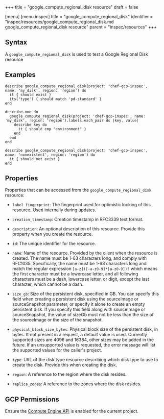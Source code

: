 +++
title = "google_compute_regional_disk resource"
draft = false

[menu]
  [menu.inspec]
    title = "google_compute_regional_disk"
    identifier = "inspec/resources/google_compute_regional_disk.md google_compute_regional_disk resource"
    parent = "inspec/resources"
+++


## Syntax
A `google_compute_regional_disk` is used to test a Google Regional Disk resource

## Examples
```
describe google_compute_regional_disk(project: 'chef-gcp-inspec', name: 'my_disk', region: 'region') do
  it { should exist }
  its('type') { should match 'pd-standard' }
end

describe.one do
  google_compute_regional_disk(project: 'chef-gcp-inspec', name: 'my_disk', region: 'region').labels.each_pair do |key, value|
    describe key do
      it { should cmp "environment" }
    end
  end
end

describe google_compute_regional_disk(project: 'chef-gcp-inspec', name: 'nonexistent', region: 'region') do
  it { should_not exist }
end
```

## Properties
Properties that can be accessed from the `google_compute_regional_disk` resource:

  * `label_fingerprint`: The fingerprint used for optimistic locking of this resource.  Used internally during updates.

  * `creation_timestamp`: Creation timestamp in RFC3339 text format.

  * `description`: An optional description of this resource. Provide this property when you create the resource.

  * `id`: The unique identifier for the resource.

  * `name`: Name of the resource. Provided by the client when the resource is created. The name must be 1-63 characters long, and comply with RFC1035. Specifically, the name must be 1-63 characters long and match the regular expression `[a-z]([-a-z0-9]*[a-z0-9])?` which means the first character must be a lowercase letter, and all following characters must be a dash, lowercase letter, or digit, except the last character, which cannot be a dash.

  * `size_gb`: Size of the persistent disk, specified in GB. You can specify this field when creating a persistent disk using the sourceImage or sourceSnapshot parameter, or specify it alone to create an empty persistent disk.  If you specify this field along with sourceImage or sourceSnapshot, the value of sizeGb must not be less than the size of the sourceImage or the size of the snapshot.

  * `physical_block_size_bytes`: Physical block size of the persistent disk, in bytes. If not present in a request, a default value is used. Currently supported sizes are 4096 and 16384, other sizes may be added in the future. If an unsupported value is requested, the error message will list the supported values for the caller's project.

  * `type`: URL of the disk type resource describing which disk type to use to create the disk. Provide this when creating the disk.

  * `region`: A reference to the region where the disk resides.

  * `replica_zones`: A reference to the zones where the disk resides.


## GCP Permissions

Ensure the [Compute Engine API](https://console.cloud.google.com/apis/library/compute.googleapis.com/) is enabled for the current project.
